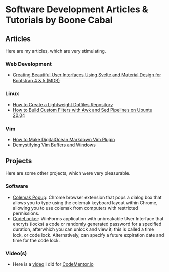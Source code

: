 # Software Development Articles & Tutorials by Boone Cabal

## Articles

Here are my articles, which are very stimulating.

### Web Development
- [Creating Beautiful User Interfaces Using Svelte and Material Design for Bootstrap 4 & 5 (MDB)](https://hackmd.io/@boonecabaldev/ByGiokbcR)

### Linux
- [How to Create a Lightweight Dotfiles Repository](https://github.com/boonecabaldev/Articles/blob/main/LightweightDotfilesRepo.md)
- [How to Build Custom Filters with Awk and Sed Pipelines on Ubuntu 20.04](https://github.com/boonecabaldev/Articles/blob/main/SedAwkPipelines.md)

### Vim
- [How to Make DigitalOcean Markdown Vim Plugin](https://github.com/boonecabaldev/Articles/blob/main/DigitalOceanMarkdownVimPlugin.md)
- [Demystifying Vim Buffers and Windows](https://github.com/boonecabaldev/Articles/blob/main/VimBuffersWindows.md)

## Projects

Here are some other projects, which were very pleasurable.

### Software

- [Colemak Popup](https://github.com/boonecabaldev/colemak-extension): Chrome browser extension that pops a dialog box that allows you to type using the colemak keyboard layout within Chrome, allowing you to use colemak from computers with restricted permissions.
- [CodeLocker](https://github.com/boonecabaldev/CodeLocker): WinForms application with unbreakable User Interface that encryts (locks) a code or randomly generated password for a specified duration, afterwhich you can unlock and view it; this is called a time lock, or code lock. Alternatively, can specify a future expiration date and time for the code lock.

### Video(s)

- Here is a [video](https://youtu.be/Fdp2eefdvEs?si=s4MlpyCY_9wbNzoU) I did for [CodeMentor.io](https://codementor.io)
